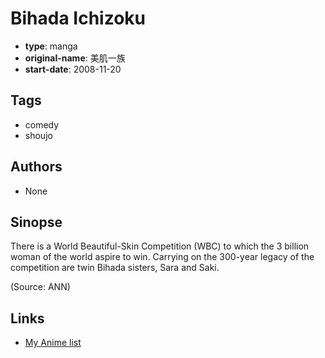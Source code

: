 # Bihada Ichizoku

-   **type**: manga
-   **original-name**: 美肌一族
-   **start-date**: 2008-11-20

## Tags

-   comedy
-   shoujo

## Authors

-   None

## Sinopse

There is a World Beautiful-Skin Competition (WBC) to which the 3 billion woman of the world aspire to win. Carrying on the 300-year legacy of the competition are twin Bihada sisters, Sara and Saki.

(Source: ANN)

## Links

-   [My Anime list](https://myanimelist.net/manga/12469/Bihada_Ichizoku)

